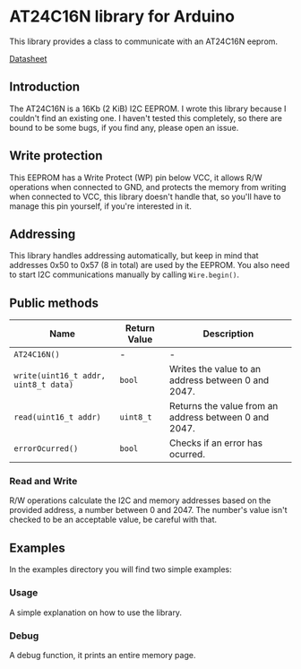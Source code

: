 # AT24C16N library for Arduino
This library provides a class to communicate with an AT24C16N eeprom.

[Datasheet](https://www.mouser.com/datasheet/2/268/doc0180-1180742.pdf)

## Introduction
The AT24C16N is a 16Kb (2 KiB) I2C EEPROM. I wrote this library because I couldn't find an existing one. I haven't tested this completely, so there are bound to be some bugs, if you find any, please open an issue.
## Write protection
This EEPROM has a Write Protect (WP) pin below VCC, it allows R/W operations when connected to GND, and protects the memory from writing when connected to VCC, this library doesn't handle that, so you'll have to manage this pin yourself, if you're interested in it.
## Addressing
This library handles addressing automatically, but keep in mind that addresses 0x50 to 0x57 (8 in total) are used by the EEPROM. You also need to start I2C communications manually by calling `Wire.begin()`.
## Public methods
| Name | Return Value | Description |
| ------ | ------ | ------ |
| `AT24C16N()` | - | - | Constructor |
| `write(uint16_t addr, uint8_t data)` | `bool` | Writes the value to an address between 0 and 2047. |
| `read(uint16_t addr)` | `uint8_t` | Returns the value from an address between 0 and 2047. |
| `errorOcurred()` | `bool` | Checks if an error has ocurred. |
### Read and Write
R/W operations calculate the I2C and memory addresses based on the provided address, a number between 0 and 2047. The number's value isn't checked to be an acceptable value, be careful with that.
## Examples
In the examples directory you will find two simple examples:
### Usage
A simple explanation on how to use the library.
### Debug
A debug function, it prints an entire memory page.